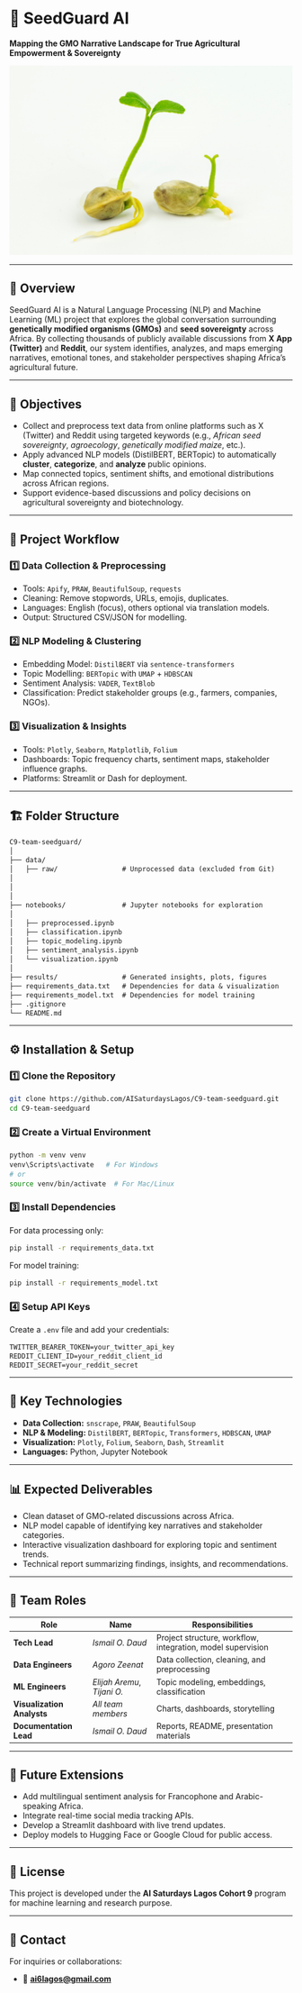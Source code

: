 # 🌱 SeedGuard AI
**Mapping the GMO Narrative Landscape for True Agricultural Empowerment & Sovereignty**

![Seed_image](./187.jpg)

---

## 📘 Overview

SeedGuard AI is a Natural Language Processing (NLP) and Machine Learning (ML) project that explores the global conversation surrounding **genetically modified organisms (GMOs)** and **seed sovereignty** across Africa. By collecting thousands of publicly available discussions from **X App (Twitter)** and **Reddit**, our system identifies, analyzes, and maps emerging narratives, emotional tones, and stakeholder perspectives shaping Africa’s agricultural future.

---

## 🎯 Objectives

- Collect and preprocess text data from online platforms such as X (Twitter) and Reddit using targeted keywords (e.g., *African seed sovereignty*, *agroecology*, *genetically modified maize*, etc.).
- Apply advanced NLP models (DistilBERT, BERTopic) to automatically **cluster**, **categorize**, and **analyze** public opinions.
- Map connected topics, sentiment shifts, and emotional distributions across African regions.
- Support evidence-based discussions and policy decisions on agricultural sovereignty and biotechnology.

---

## 🧩 Project Workflow


### **1️⃣ Data Collection & Preprocessing**
- Tools: `Apify`, `PRAW`, `BeautifulSoup`, `requests`
- Cleaning: Remove stopwords, URLs, emojis, duplicates.
- Languages: English (focus), others optional via translation models.
- Output: Structured CSV/JSON for modelling.

### **2️⃣ NLP Modeling & Clustering**
- Embedding Model: `DistilBERT` via `sentence-transformers`
- Topic Modelling: `BERTopic` with `UMAP` + `HDBSCAN`
- Sentiment Analysis: `VADER`, `TextBlob`
- Classification: Predict stakeholder groups (e.g., farmers, companies, NGOs).

### **3️⃣ Visualization & Insights**

- Tools: `Plotly`, `Seaborn`, `Matplotlib`, `Folium`
- Dashboards: Topic frequency charts, sentiment maps, stakeholder influence graphs.
- Platforms: Streamlit or Dash for deployment.

---

## 🏗️ Folder Structure

```
C9-team-seedguard/
│
├── data/
│   ├── raw/                # Unprocessed data (excluded from Git)
│   
│   
│
├── notebooks/              # Jupyter notebooks for exploration
│
│   ├── preprocessed.ipynb
│   ├── classification.ipynb
│   ├── topic_modeling.ipynb
│   ├── sentiment_analysis.ipynb
│   └── visualization.ipynb
│
├── results/                # Generated insights, plots, figures
├── requirements_data.txt   # Dependencies for data & visualization
├── requirements_model.txt  # Dependencies for model training
├── .gitignore
└── README.md
```

---

## ⚙️ Installation & Setup


### **1️⃣ Clone the Repository**
```bash
git clone https://github.com/AISaturdaysLagos/C9-team-seedguard.git
cd C9-team-seedguard
```

### **2️⃣ Create a Virtual Environment**
```bash
python -m venv venv
venv\Scripts\activate   # For Windows
# or
source venv/bin/activate  # For Mac/Linux
```

### **3️⃣ Install Dependencies**
For data processing only:
```bash
pip install -r requirements_data.txt
```
For model training:
```bash
pip install -r requirements_model.txt
```

### **4️⃣ Setup API Keys**
Create a `.env` file and add your credentials:
```
TWITTER_BEARER_TOKEN=your_twitter_api_key
REDDIT_CLIENT_ID=your_reddit_client_id
REDDIT_SECRET=your_reddit_secret
```

---

## 🧠 Key Technologies

- **Data Collection:** `snscrape`, `PRAW`, `BeautifulSoup`
- **NLP & Modeling:** `DistilBERT`, `BERTopic`, `Transformers`, `HDBSCAN`, `UMAP`
- **Visualization:** `Plotly`, `Folium`, `Seaborn`, `Dash`, `Streamlit`
- **Languages:** Python, Jupyter Notebook

---

## 📊 Expected Deliverables

- Clean dataset of GMO-related discussions across Africa.
- NLP model capable of identifying key narratives and stakeholder categories.
- Interactive visualization dashboard for exploring topic and sentiment trends.
- Technical report summarizing findings, insights, and recommendations.

---

## 👥 Team Roles

| Role | Name | Responsibilities |
|------|------|------------------|
| **Tech Lead** | *Ismail O. Daud* | Project structure, workflow, integration, model supervision |
| **Data Engineers** | *Agoro Zeenat* | Data collection, cleaning, and preprocessing |
| **ML Engineers** |*Elijah Aremu*, *Tijani O.*  | Topic modeling, embeddings, classification |
| **Visualization Analysts** |*All team members*  | Charts, dashboards, storytelling |
| **Documentation Lead** | *Ismail O. Daud* | Reports, README, presentation materials |

---

## 🚀 Future Extensions

- Add multilingual sentiment analysis for Francophone and Arabic-speaking Africa.
- Integrate real-time social media tracking APIs.
- Develop a Streamlit dashboard with live trend updates.
- Deploy models to Hugging Face or Google Cloud for public access.

---

## 📜 License

This project is developed under the **AI Saturdays Lagos Cohort 9** program for machine learning and research purpose.

---

## 💬 Contact
For inquiries or collaborations:
- 📧 **ai6lagos@gmail.com**
